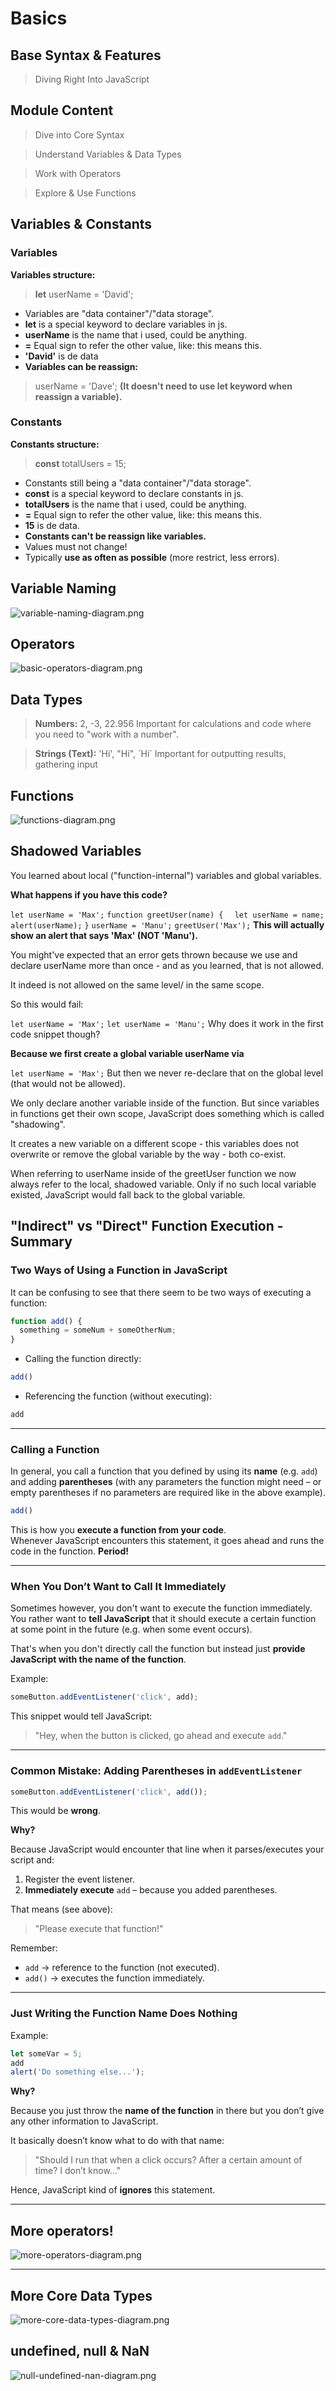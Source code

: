 # Basics

## Base Syntax & Features

> Diving Right Into JavaScript

## Module Content

> Dive into Core Syntax

> Understand Variables & Data Types

> Work with Operators

> Explore & Use Functions

## Variables & Constants

### Variables

**Variables structure:**
> **let** userName = 'David';
- Variables are "data container"/"data storage".
- **let** is a special keyword to declare variables in js.
- **userName** is the name that i used, could be anything.
- **=** Equal sign to refer the other value, like: this means this.
- **'David'** is de data
- **Variables can be reassign:**
  
> userName = 'Dave'; **(It doesn't need to use let keyword when reassign a variable).**

### Constants

**Constants structure:**
> **const** totalUsers = 15;
- Constants still being a "data container"/"data storage".
- **const** is a special keyword to declare constants in js.
- **totalUsers** is the name that i used, could be anything.
- **=** Equal sign to refer the other value, like: this means this.
- **15** is de data.
- **Constants can't be reassign like variables.**
- Values must not change!
- Typically **use as often as possible** (more restrict, less errors).

## Variable Naming

![variable-naming-diagram.png](assets/basics/variable-naming-diagram.png)

## Operators

![basic-operators-diagram.png](assets/basics/basic-operatos-diagram.png)

## Data Types

> **Numbers:** 2, -3, 22.956 Important for calculations and code where you need to "work with a number".

> **Strings (Text):** 'Hi', "Hi", \`Hi` Important for outputting results, gathering input

## Functions

![functions-diagram.png](assets/basics/functions-diagram.png)

## Shadowed Variables

You learned about local ("function-internal") variables and global variables.

**What happens if you have this code?**

`let userName = 'Max';`
`function greetUser(name) {`
`  let userName = name;`
`  alert(userName);`
`}`
`userName = 'Manu';`
`greetUser('Max');`
**This will actually show an alert that says 'Max' (NOT 'Manu').**

You might've expected that an error gets thrown because we use and declare userName more than once - and as you learned, that is not allowed.

It indeed is not allowed on the same level/ in the same scope.

So this would fail:

`let userName = 'Max';`
`let userName = 'Manu';`
Why does it work in the first code snippet though?

**Because we first create a global variable userName via**

`let userName = 'Max';`
But then we never re-declare that on the global level (that would not be allowed).

We only declare another variable inside of the function. But since variables in functions get their own scope, JavaScript does something which is called "shadowing".

It creates a new variable on a different scope - this variables does not overwrite or remove the global variable by the way - both co-exist.

When referring to userName inside of the greetUser function we now always refer to the local, shadowed variable. Only if no such local variable existed, JavaScript would fall back to the global variable.

## "Indirect" vs "Direct" Function Execution - Summary

### Two Ways of Using a Function in JavaScript

It can be confusing to see that there seem to be two ways of executing a function:

```js
function add() {
  something = someNum + someOtherNum;
}
```

- Calling the function directly:

```js
add()
```

- Referencing the function (without executing):

```js
add
```

---

### Calling a Function

In general, you call a function that you defined by using its **name** (e.g. `add`) and adding **parentheses** (with any parameters the function might need – or empty parentheses if no parameters are required like in the above example).

```js
add()
```

This is how you **execute a function from your code**.  
Whenever JavaScript encounters this statement, it goes ahead and runs the code in the function. **Period!**

---

### When You Don’t Want to Call It Immediately

Sometimes however, you don't want to execute the function immediately.  
You rather want to **tell JavaScript** that it should execute a certain function at some point in the future (e.g. when some event occurs).

That's when you don't directly call the function but instead just **provide JavaScript with the name of the function**.

Example:

```js
someButton.addEventListener('click', add);
```

This snippet would tell JavaScript:  
> "Hey, when the button is clicked, go ahead and execute `add`."

---

### Common Mistake: Adding Parentheses in `addEventListener`

```js
someButton.addEventListener('click', add());
```

This would be **wrong**.

**Why?**

Because JavaScript would encounter that line when it parses/executes your script and:

1. Register the event listener.  
2. **Immediately execute** `add` – because you added parentheses.  

That means (see above):  
> "Please execute that function!"

Remember:  

- `add` → reference to the function (not executed).  
- `add()` → executes the function immediately.

---

### Just Writing the Function Name Does Nothing

Example:

```js
let someVar = 5;
add
alert('Do something else...');
```

**Why?**

Because you just throw the **name of the function** in there but you don’t give any other information to JavaScript.  

It basically doesn’t know what to do with that name:  

> "Should I run that when a click occurs? After a certain amount of time? I don’t know..."  

Hence, JavaScript kind of **ignores** this statement.

---

## More operators!

![more-operators-diagram.png](assets/basics/more-operatores-diagram.png)

---

## More Core Data Types

![more-core-data-types-diagram.png](assets/basics/more-core-data-types-diagram.png)

## undefined, null & NaN

![null-undefined-nan-diagram.png](assets/basics/null-undefined-nan-diagram.png)